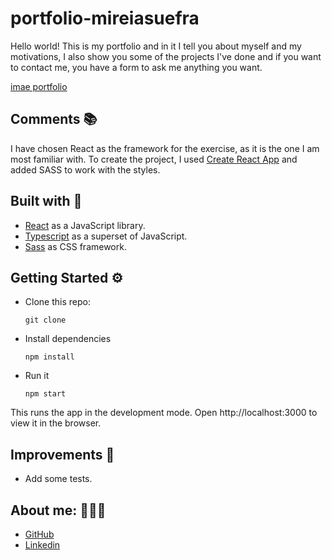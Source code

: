 # portfolio-mireiasuefra

Hello world! 
This is my portfolio and in it I tell you about myself and my motivations, I also show you some of the projects I've done and if you want to contact me, you have a form to ask me anything you want.


[imae portfolio](https://github.com/mireiasuefra/portfolio-mireiasuefra/blob/main/src/images/img-portfolio.png)



## Comments 📚

I have chosen React as the framework for the exercise, as it is the one I am most familiar with. To create the project, I used [Create React App](https://create-react-app.dev/) and added SASS to work with the styles.

## Built with 🚀

* [React](https://reactjs.org) as a JavaScript library.
* [Typescript](https://www.typescriptlang.org/) as a superset of JavaScript.
* [Sass](https://sass-lang.com/) as CSS framework.


## Getting Started ⚙️

- Clone this repo:
  ```shell
  git clone 
  ```

- Install dependencies
  ```shell
  npm install
  ```

- Run it
  ```shell
  npm start
  ```

This runs the app in the development mode. Open http://localhost:3000 to view it in the browser.


## Improvements 📝

- Add some tests.


## About me: 👩🏻‍💻

* [GitHub](https://github.com/mireiasuefra)
* [Linkedin](https://www.linkedin.com/in/mireia-s-0845661a4/)